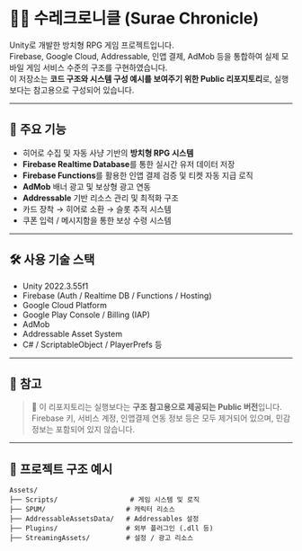 # 🧙‍♂️ 수레크로니클 (Surae Chronicle)

Unity로 개발한 방치형 RPG 게임 프로젝트입니다.  
Firebase, Google Cloud, Addressable, 인앱 결제, AdMob 등을 통합하여 실제 모바일 게임 서비스 수준의 구조를 구현하였습니다.  
이 저장소는 **코드 구조와 시스템 구성 예시를 보여주기 위한 Public 리포지토리**로, 실행보다는 참고용으로 구성되어 있습니다.

---

## 📱 주요 기능

- 히어로 수집 및 자동 사냥 기반의 **방치형 RPG 시스템**
- **Firebase Realtime Database**를 통한 실시간 유저 데이터 저장
- **Firebase Functions**를 활용한 인앱 결제 검증 및 티켓 자동 지급 로직
- **AdMob** 배너 광고 및 보상형 광고 연동
- **Addressable** 기반 리소스 관리 및 최적화 구조
- 카드 장착 → 히어로 소환 → 슬롯 추적 시스템
- 쿠폰 입력 / 메시지함을 통한 보상 수령 시스템

---

## 🛠 사용 기술 스택

- Unity 2022.3.55f1
- Firebase (Auth / Realtime DB / Functions / Hosting)
- Google Cloud Platform
- Google Play Console / Billing (IAP)
- AdMob
- Addressable Asset System
- C# / ScriptableObject / PlayerPrefs 등

---

## 📎 참고

> 🔐 이 리포지토리는 실행보다는 **구조 참고용으로 제공되는 Public 버전**입니다.  
> Firebase 키, 서비스 계정, 인앱결제 연동 정보 등은 모두 제거되어 있으며, 민감 정보는 포함되어 있지 않습니다.

---

## 📂 프로젝트 구조 예시

```plaintext
Assets/
├── Scripts/                  # 게임 시스템 및 로직
├── SPUM/                    # 캐릭터 리소스
├── AddressableAssetsData/   # Addressables 설정
├── Plugins/                 # 외부 플러그인 (.dll 등)
├── StreamingAssets/         # 설정 / 광고 리소스
